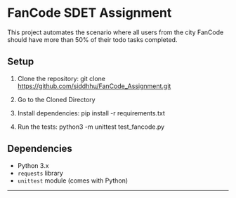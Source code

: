 # FanCode SDET Assignment

This project automates the scenario where all users from the city FanCode should have more than 50% of their todo tasks completed.

## Setup

1. Clone the repository:
git clone https://github.com/siddhhu/FanCode_Assignment.git

2. Go to the Cloned Directory


3. Install dependencies:
pip install -r requirements.txt


4. Run the tests:
python3 -m unittest test_fancode.py


## Dependencies

- Python 3.x
- `requests` library
- `unittest` module (comes with Python)

----------------------------------------------------------

